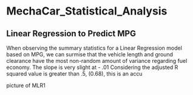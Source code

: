 # MechaCar_Statistical_Analysis

## Linear Regression to Predict MPG
When observing the summary statistics for a Linear Regression model based on MPG, we can surmise that the vehicle length and ground clearance have the most non-random amount of variance regarding fuel economy. 
The slope is very slight at - .01
Considering the adjusted R squared value is greater than .5, (0.68), this is an accu

picture of MLR1
